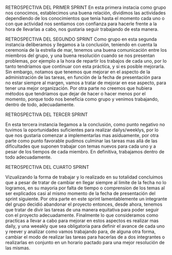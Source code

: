 RETROSPECTIVA DEL PRIMER SPRINT
En esta primera instacia como grupo nos conocimos, establecimos una buena relación, dividimos las actividades dependiendo de los conocimientos que tenia hasta el momento cada uno o con que actividad nos sentiamos con confianza para hacerle frente a la hora de llevarlas a cabo, nos gustaria seguir trabajando de esta manera.

RETROSPECTIVA DEL SEGUNDO SPRINT
Como grupo en esta segunda instancia deliberamos y llegamos a la conclusión, teniendo en cuenta la ceremonia de la estrella de mar, tenemos una buena comunicación entre los miembros del grupo, y una buena resolución cuando se nos presentan problemas, por ejemplo a la hora de repartir los trabajos de cada uno, por lo tanto tendríamos que continuar con esta práctica, y si es posible mejorarla. Sin embargo, notamos que tenemos que mejorar en el aspecto de la administración de las tareas, en función de la fecha de presentación para no estar siempre al margen, vamos a tratar de mejorar en ese aspecto, para tener una mejor organización. Por otra parte no creemos que hubiera métodos que tendríamos que dejar de hacer o hacer menos por el momento, porque todo nos beneficia como grupo y venimos trabajando, dentro de todo, adecuadamente.

RETROSPECTIVA DEL TERCER SPRINT

En esta tercera instancia llegamos a la conclusión, como punto negativo no tuvimos la oportunidades suficientes para realizar dailys/weeklys, por lo que nos gustaria comenzar a implementarlas mas asiduamente, por otra parte como punto favorable pudimos culminar las tareas mas allá de las dificultades que suponen trabajar con temas nuevos para cada uno y a pesar de los tiempos de cada miembro. En definitiva, trabajamos dentro de todo adecuadamente. 

RETROSPECTIVA DEL CUARTO SPRINT

Vizualizando la forma de trabajar y lo realizado en su totalidad concluimos que a pesar de tratar de cambiar en llegar siempre al limite de la fecha no lo logramos, en su mayoria por falta de tiempo o comprension de los temas al ser explicados casi al mismo momento de la fecha de presentación del sprint siguiente. Por otra parte en este sprint lamentablemente un integrante del grupo decidió abandonar el proyecto entonces, desde ahora, tenemos que tratar de divir las tareas de una manera equitativa para poder seguir con el proyecto adecuadamente. Finalmente lo que consideramos como practicas a llevar a cabo para mejorar en estos aspectos es realizar mas daily, y una weeakly que sea obligatoria para definir el avance de cada uno y reever y analizar como vamos trabajando para, de alguna otra forma, cambiar el modo de realizar las tareas para hacerlas de a dos integrantes o realizarlas en conjunto en un horario pactado para una mejor resolución de las mismas.